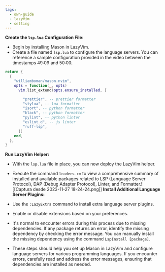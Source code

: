 ```yaml
---
tags:
  - own-guide
  - lazyVim
  - setting
---
```



**Create the `lsp.lua` Configuration File:**

- Begin by installing Mason in LazyVim.
- Create a file named `lsp.lua` to configure the language servers. You can reference a sample configuration provided in the video between the timestamps 49:09 and 50:00.
```lua
return {
  {
    "williamboman/mason.nvim",
    opts = function(_, opts)
      vim.list_extend(opts.ensure_installed, {

        "prettier", -- prettier formatter
        "stylua", -- lua formatter
        "isort", -- python formatter
        "black", -- python formatter
        "pylint", -- python linter
        "eslint_d", -- js linter
        "ruff-lsp",
      })
    end,
  },
}

```
**Run LazyVim Helper:**

- With the `lsp.lua` file in place, you can now deploy the LazyVim helper.
- Execute the command `leaders-cm` to view a comprehensive summary of installed and available packages related to LSP (Language Server Protocol), DAP (Debug Adapter Protocol), Linter, and Formatter.![[Captura desde 2023-11-27 18-24-24.png]]
**Install Additional Language Server Plugins:**

- Use the `:LazyExtra` command to install extra language server plugins.
- Enable or disable extensions based on your preferences.
- It's normal to encounter errors during this process due to missing dependencies. If any package returns an error, identify the missing dependency by checking the error message. You can manually install the missing dependency using the command `LspInstall [package]`.
- These steps should help you set up Mason in LazyVim and configure language servers for various programming languages. If you encounter errors, carefully read and address the error messages, ensuring that dependencies are installed as needed.